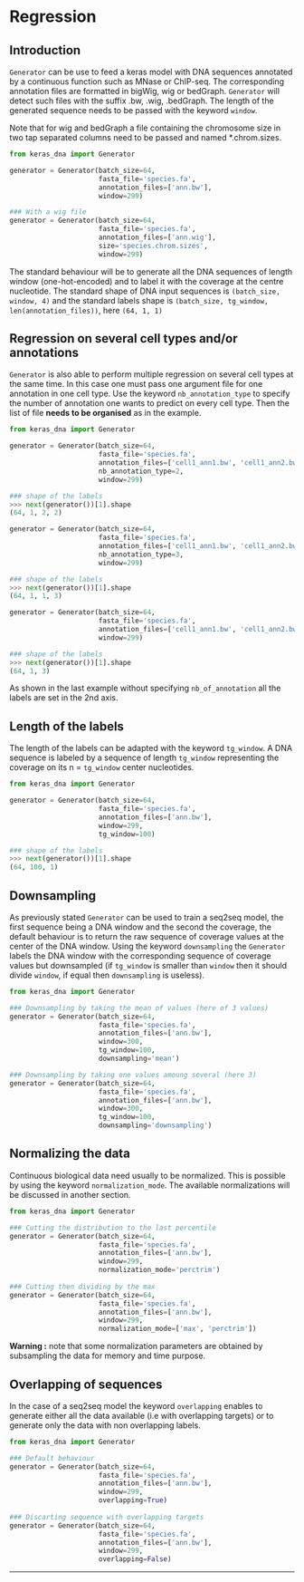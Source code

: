 # Regression

## Introduction

`Generator` can be use to feed a keras model with DNA sequences annotated by a continuous function such as MNase or ChIP-seq. The corresponding annotation files are formatted in bigWig, wig or bedGraph. `Generator` will detect such files with the suffix .bw, .wig, .bedGraph. The length of the generated sequence needs to be passed with the keyword `window`.

Note that for wig and bedGraph a file containing the chromosome size in two tap separated columns need to be passed and named *.chrom.sizes.

```python
from keras_dna import Generator

generator = Generator(batch_size=64,
                      fasta_file='species.fa',
                      annotation_files=['ann.bw'],
                      window=299)

### With a wig file
generator = Generator(batch_size=64,
                      fasta_file='species.fa',
                      annotation_files=['ann.wig'],
                      size='species.chrom.sizes',
                      window=299)
```

The standard behaviour will be to generate all the DNA sequences of length window (one-hot-encoded) and to label it with the coverage at the centre nucleotide. The standard shape of DNA input sequences is `(batch_size, window, 4)` and the standard labels shape is `(batch_size, tg_window, len(annotation_files))`, here `(64, 1, 1)`

## Regression on several cell types and/or annotations

`Generator` is also able to perform multiple regression on several cell types at the same time. In this case one must pass one argument file for one annotation in one cell type. Use the keyword `nb_annotation_type` to specify the number of annotation one wants to predict on every cell type. Then the list of file **needs to be organised** as in the example.

```python
from keras_dna import Generator

generator = Generator(batch_size=64,
                      fasta_file='species.fa',
                      annotation_files=['cell1_ann1.bw', 'cell1_ann2.bw', 'cell2_ann1.bw', 'cell2_ann2.bw'],
                      nb_annotation_type=2,
                      window=299)

### shape of the labels
>>> next(generator())[1].shape
(64, 1, 2, 2)

generator = Generator(batch_size=64,
                      fasta_file='species.fa',
                      annotation_files=['cell1_ann1.bw', 'cell1_ann2.bw', 'cell1_ann3.bw'],
                      nb_annotation_type=3,
                      window=299)

### shape of the labels
>>> next(generator())[1].shape
(64, 1, 1, 3)

generator = Generator(batch_size=64,
                      fasta_file='species.fa',
                      annotation_files=['cell1_ann1.bw', 'cell1_ann2.bw', 'cell1_ann3.bw'],
                      window=299)

### shape of the labels
>>> next(generator())[1].shape
(64, 1, 3)
```                      
As shown in the last example without specifying `nb_of_annotation` all the labels are set in the 2nd axis.

## Length of the labels

The length of the labels can be adapted with the keyword `tg_window`. A DNA sequence is labeled by a sequence of length `tg_window` representing the coverage on its n = `tg_window` center nucleotides.

```python
from keras_dna import Generator

generator = Generator(batch_size=64,
                      fasta_file='species.fa',
                      annotation_files=['ann.bw'],
                      window=299,
                      tg_window=100)

### shape of the labels
>>> next(generator())[1].shape
(64, 100, 1)
```

## Downsampling

As previously stated `Generator` can be used to train a seq2seq model, the first sequence being a DNA window and the second the coverage, the default behaviour is to return the raw sequence of coverage values at the center of the DNA window. Using the keyword `downsampling` the `Generator` labels the DNA window with the  corresponding sequence of coverage values but downsampled (if `tg_window` is smaller than `window` then it should divide `window`, if equal then `downsampling` is useless).

```python
from keras_dna import Generator

### Downsampling by taking the mean of values (here of 3 values)
generator = Generator(batch_size=64,
                      fasta_file='species.fa',
                      annotation_files=['ann.bw'],
                      window=300,
                      tg_window=100,
                      downsampling='mean')

### Downsampling by taking one values amoung several (here 3)
generator = Generator(batch_size=64,
                      fasta_file='species.fa',
                      annotation_files=['ann.bw'],
                      window=300,
                      tg_window=100,
                      downsampling='downsampling')
```

## Normalizing the data

Continuous biological data need usually to be normalized. This is possible by using the keyword `normalization_mode`. The available normalizations will be discussed in another section.

```python
from keras_dna import Generator

### Cutting the distribution to the last percentile
generator = Generator(batch_size=64,
                      fasta_file='species.fa',
                      annotation_files=['ann.bw'],
                      window=299,
                      normalization_mode='perctrim')
                      
### Cutting then dividing by the max
generator = Generator(batch_size=64,
                      fasta_file='species.fa',
                      annotation_files=['ann.bw'],
                      window=299,
                      normalization_mode=['max', 'perctrim'])
```

**Warning :** note that some normalization parameters are obtained by subsampling the data for memory and time purpose.

## Overlapping of sequences

In the case of a seq2seq model the keyword `overlapping` enables to generate either all the data available (i.e with overlapping targets) or to generate only the data with non overlapping labels.

```python
from keras_dna import Generator

### Default behaviour
generator = Generator(batch_size=64,
                      fasta_file='species.fa',
                      annotation_files=['ann.bw'],
                      window=299,
                      overlapping=True)
                      
### Discarting sequence with overlapping targets
generator = Generator(batch_size=64,
                      fasta_file='species.fa',
                      annotation_files=['ann.bw'],
                      window=299,
                      overlapping=False)
```

------------------------
